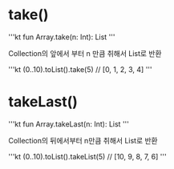 # take()

'''kt
fun <T> Array<out T>.take(n: Int): List<T>
'''

Collection의 앞에서 부터 n 만큼 취해서 List로 반환


'''kt
(0..10).toList().take(5)
// [0, 1, 2, 3, 4]
'''

# takeLast()
'''kt
fun <T> Array<out T>.takeLast(n: Int): List<T> 
'''

Collection의 뒤에서부터 n만큼 취해서 List로 반환

'''kt
(0..10).toList().takeList(5)
// [10, 9, 8, 7, 6]
'''
